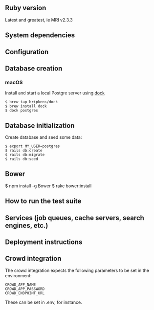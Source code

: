 ## Ruby version

Latest and greatest, ie MRI v2.3.3

## System dependencies

## Configuration

## Database creation

### macOS

Install and start a local Postgre server using [dock](https://github.com/bripkens/dock)

    $ brew tap bripkens/dock
    $ brew install dock
    $ dock postgres

## Database initialization

Create database and seed some data:

    $ export MY_USER=postgres
    $ rails db:create
    $ rails db:migrate
    $ rails db:seed

## Bower

$ npm install -g Bower
$ rake bower:install

## How to run the test suite

## Services (job queues, cache servers, search engines, etc.)

## Deployment instructions

## Crowd integration

The crowd integration expects the following parameters to be set in the environment:

    CROWD_APP_NAME
    CROWD_APP_PASSWORD
    CROWD_ENDPOINT_URL

These can be set in .env, for instance.
